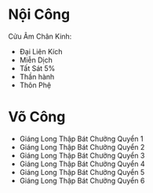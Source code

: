 # Nội Công

Cửu Âm Chân Kinh:

- Đại Liên Kích
- Miễn Dịch
- Tất Sát 5%
- Thần hành
- Thôn Phệ

# Võ Công

- Giáng Long Thập Bát Chưởng Quyển 1
- Giáng Long Thập Bát Chưởng Quyển 2
- Giáng Long Thập Bát Chưởng Quyển 3
- Giáng Long Thập Bát Chưởng Quyển 4
- Giáng Long Thập Bát Chưởng Quyển 5
- Giáng Long Thập Bát Chưởng Quyển 6
